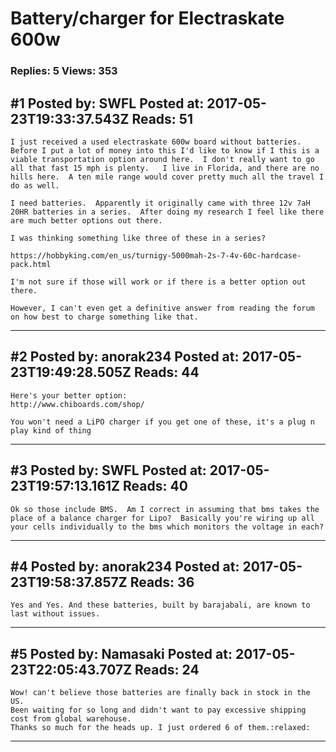 # Battery/charger for Electraskate 600w

### Replies: 5 Views: 353

## \#1 Posted by: SWFL Posted at: 2017-05-23T19:33:37.543Z Reads: 51

```
I just received a used electraskate 600w board without batteries.  Before I put a lot of money into this I'd like to know if I this is a viable transportation option around here.  I don't really want to go all that fast 15 mph is plenty.   I live in Florida, and there are no hills here.  A ten mile range would cover pretty much all the travel I do as well.

I need batteries.  Apparently it originally came with three 12v 7aH 20HR batteries in a series.  After doing my research I feel like there are much better options out there.  

I was thinking something like three of these in a series? 

https://hobbyking.com/en_us/turnigy-5000mah-2s-7-4v-60c-hardcase-pack.html

I'm not sure if those will work or if there is a better option out there.

However, I can't even get a definitive answer from reading the forum on how best to charge something like that.
```

---
## \#2 Posted by: anorak234 Posted at: 2017-05-23T19:49:28.505Z Reads: 44

```
Here's your better option: 
http://www.chiboards.com/shop/

You won't need a LiPO charger if you get one of these, it's a plug n play kind of thing
```

---
## \#3 Posted by: SWFL Posted at: 2017-05-23T19:57:13.161Z Reads: 40

```
Ok so those include BMS.  Am I correct in assuming that bms takes the place of a balance charger for Lipo?  Basically you're wiring up all your cells individually to the bms which monitors the voltage in each?
```

---
## \#4 Posted by: anorak234 Posted at: 2017-05-23T19:58:37.857Z Reads: 36

```
Yes and Yes. And these batteries, built by barajabali, are known to last without issues.
```

---
## \#5 Posted by: Namasaki Posted at: 2017-05-23T22:05:43.707Z Reads: 24

```
Wow! can't believe those batteries are finally back in stock in the US.
Been waiting for so long and didn't want to pay excessive shipping cost from global warehouse.
Thanks so much for the heads up. I just ordered 6 of them.:relaxed:
```

---
